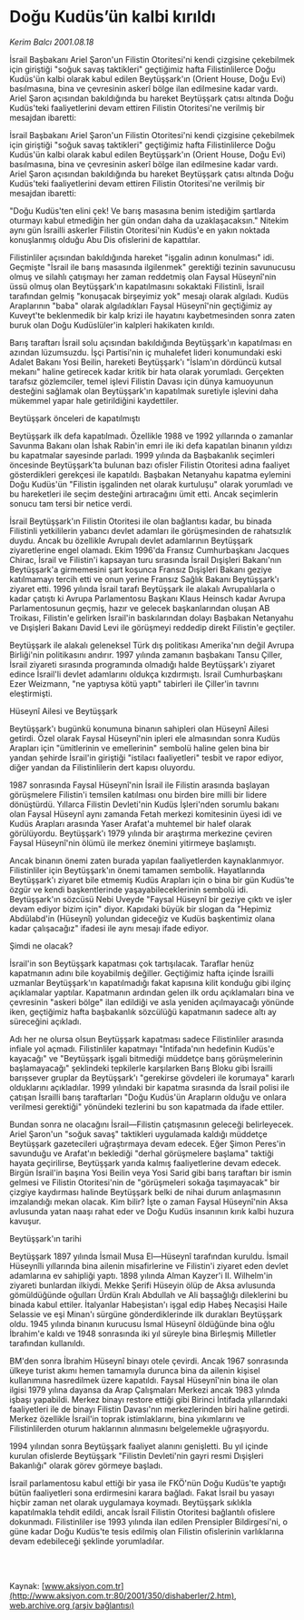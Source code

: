# Doğu Kudüs’ün kalbi kırıldı

*Kerim Balcı 2001.08.18*

<div>
 <p class="spot">
  İsrail Başbakanı Ariel Şaron'un Filistin Otoritesi'ni kendi çizgisine çekebilmek için giriştiği "soğuk savaş taktikleri" geçtiğimiz hafta Filistinlilerce Doğu Kudüs'ün kalbi olarak kabul edilen Beytüşşark'ın (Orient House, Doğu Evi) basılmasına, bina ve çevresinin askerî bölge ilan edilmesine kadar vardı. Ariel Şaron açısından bakıldığında bu hareket Beytüşşark çatısı altında Doğu Kudüs'teki faaliyetlerini devam ettiren Filistin Otoritesi'ne verilmiş bir mesajdan ibaretti:
 </p>
 <p class="metin">
 </p>
 <p class="metin">
  İsrail Başbakanı Ariel Şaron'un Filistin Otoritesi'ni kendi çizgisine çekebilmek için giriştiği "soğuk savaş taktikleri" geçtiğimiz hafta Filistinlilerce Doğu Kudüs'ün kalbi olarak kabul edilen Beytüşşark'ın (Orient House, Doğu Evi) basılmasına, bina ve çevresinin askerî bölge ilan edilmesine kadar vardı. Ariel Şaron açısından bakıldığında bu hareket Beytüşşark çatısı altında Doğu Kudüs'teki faaliyetlerini devam ettiren Filistin Otoritesi'ne verilmiş bir mesajdan ibaretti:
 </p>
 <p class="metin">
  "Doğu Kudüs'ten elini çek! Ve barış masasına benim istediğim şartlarda oturmayı kabul etmediğin her gün ondan daha da uzaklaşacaksın." Nitekim aynı gün İsrailli askerler Filistin Otoritesi'nin Kudüs'e en yakın noktada konuşlanmış olduğu Abu Dis ofislerini de kapattılar.
 </p>
 <p class="metin">
  Filistinliler açısından bakıldığında hareket "işgalin adının konulması" idi. Geçmişte "İsrail ile barış masasında ilgilenmek" gerektiği tezinin savunucusu olmuş ve silahlı çatışmayı her zaman reddetmiş olan Faysal Hüseynî'nin üssü olmuş olan Beytüşşark'ın kapatılmasını sokaktaki Filistinli, İsrail tarafından gelmiş "konuşacak birşeyimiz yok" mesajı olarak algıladı. Kudüs Araplarının "baba" olarak algıladıkları Faysal Hüseynî'nin geçtiğimiz ay Kuveyt'te beklenmedik bir kalp krizi ile hayatını kaybetmesinden sonra zaten buruk olan Doğu Kudüslüler'in kalpleri hakikaten kırıldı.
 </p>
 <p class="metin">
  Barış taraftarı İsrail solu açısından bakıldığında Beytüşşark'ın kapatılması en azından lüzumsuzdu. İşçi Partisi'nin iç muhalefet lideri konumundaki eski Adalet Bakanı Yosi Beilin, hareketi Beytüşşark'ı "İslam'ın dördüncü kutsal mekanı" haline getirecek kadar kritik bir hata olarak yorumladı. Gerçekten tarafsız gözlemciler, temel işlevi Filistin Davası için dünya kamuoyunun desteğini sağlamak olan Beytüşşark'ın kapatılmak suretiyle işlevini daha mükemmel yapar hale getirildiğini kaydettiler.
 </p>
 <p class="arabaslik">
  Beytüşşark önceleri de kapatılmıştı
 </p>
 <p class="metin">
  Beytüşşark ilk defa kapatılmadı. Özellikle 1988 ve 1992 yıllarında o zamanlar Savunma Bakanı olan İshak Rabin'in emri ile iki defa kapatılan binanın yıldızı bu kapatmalar sayesinde parladı. 1999 yılında da Başbakanlık seçimleri öncesinde Beytüşşark'ta bulunan bazı ofisler Filistin Otoritesi adına faaliyet gösterdikleri gerekçesi ile kapatıldı. Başbakan Netanyahu kapatma eylemini Doğu Kudüs'ün "Filistin işgalinden net olarak kurtuluşu" olarak yorumladı ve bu hareketleri ile seçim desteğini artıracağını ümit etti. Ancak seçimlerin sonucu tam tersi bir netice verdi.
 </p>
 <p class="metin">
  İsrail Beytüşşark'ın Filistin Otoritesi ile olan bağlantısı kadar, bu binada Filistinli yetkililerin yabancı devlet adamları ile görüşmesinden de rahatsızlık duydu. Ancak bu özellikle Avrupalı devlet adamlarının Beytüşşark ziyaretlerine engel olamadı. Ekim 1996'da Fransız Cumhurbaşkanı Jacques Chirac, İsrail ve Filistin'i kapsayan turu sırasında İsrail Dışişleri Bakanı'nın Beytüşşark'a girmemesini şart koşunca Fransız Dışişleri Bakanı geziye katılmamayı tercih etti ve onun yerine Fransız Sağlık Bakanı Beytüşşark'ı ziyaret etti. 1996 yılında İsrail tarafı Beytüşşark ile alakalı Avrupalılarla o kadar çatıştı ki Avrupa Parlamentosu Başkanı Klaus Heinsch kadar Avrupa Parlamentosunun geçmiş, hazır ve gelecek başkanlarından oluşan AB Troikası, Filistin'e gelirken İsrail'in baskılarından dolayı Başbakan Netanyahu ve Dışişleri Bakanı David Levi ile görüşmeyi reddedip direkt Filistin'e geçtiler.
 </p>
 <p class="metin">
  Beytüşşark ile alakalı geleneksel Türk dış politikası Amerika'nın değil Avrupa Birliği'nin politikasını andırır. 1997 yılında zamanın başbakanı Tansu Çiller, İsrail ziyareti sırasında programında olmadığı halde Beytüşşark'ı ziyaret edince İsrail'li devlet adamlarını oldukça kızdırmıştı. İsrail Cumhurbaşkanı Ezer Weizmann, "ne yaptıysa kötü yaptı" tabirleri ile Çiller'in tavrını eleştirmişti.
 </p>
 <p class="arabaslik">
  Hüseynî Ailesi ve Beytüşşark
 </p>
 <p class="metin">
  Beytüşşark'ı bugünkü konumuna binanın sahipleri olan Hüseynî Ailesi getirdi. Özel olarak Faysal Hüseynî'nin ipleri ele almasından sonra Kudüs Arapları için "ümitlerinin ve emellerinin" sembolü haline gelen bina bir yandan şehirde İsrail'in giriştiği "istilacı faaliyetleri" tesbit ve rapor ediyor, diğer yandan da Filistinlilerin dert kapısı oluyordu.
 </p>
 <p class="metin">
  1987 sonrasında Faysal Hüseynî'nin İsrail ile Filistin arasında başlayan görüşmelere Filistin'i temsilen katılması onu birden bire milli bir lidere dönüştürdü. Yıllarca Filistin Devleti'nin Kudüs İşleri'nden sorumlu bakanı olan Faysal Hüseynî aynı zamanda Fetah merkezi komitesinin üyesi idi ve Kudüs Arapları arasında Yaser Arafat'a muhtemel bir halef olarak görülüyordu. Beytüşşark'ı 1979 yılında bir araştırma merkezine çeviren Faysal Hüseynî'nin ölümü ile merkez önemini yitirmeye başlamıştı.
 </p>
 <p class="metin">
  Ancak binanın önemi zaten burada yapılan faaliyetlerden kaynaklanmıyor. Filistinliler için Beytüşşark'ın önemi tamamen sembolik. Hayatlarında Beytüşşark'ı ziyaret bile etmemiş Kudüs Arapları için o bina bir gün Kudüs'te özgür ve kendi başkentlerinde yaşayabileceklerinin sembolü idi. Beytüşşark'ın sözcüsü Nebi Uveyde "Faysal Hüseynî bir geziye çıktı ve işler devam ediyor bizim için" diyor. Kapıdaki büyük bir slogan da "Hepimiz Abdülabd'in (Hüseynî) yolundan gideceğiz ve Kudüs başkentimiz olana kadar çalışacağız" ifadesi ile aynı mesajı ifade ediyor.
 </p>
 <p class="arabaslik">
  Şimdi ne olacak?
 </p>
 <p class="metin">
  İsrail'in son Beytüşşark kapatması çok tartışılacak. Taraflar henüz kapatmanın adını bile koyabilmiş değiller. Geçtiğimiz hafta içinde İsrailli uzmanlar Beytüşşark'ın kapatılmadığı fakat kapısına kilit konduğu gibi ilginç açıklamalar yaptılar. Kapatmanın ardından gelen ilk ordu açıklamaları bina ve çevresinin "askeri bölge" ilan edildiği ve asla yeniden açılmayacağı yönünde iken, geçtiğimiz hafta başbakanlık sözcülüğü kapatmanın sadece altı ay süreceğini açıkladı.
 </p>
 <p class="metin">
  Adı her ne olursa olsun Beytüşşark kapatması sadece Filistinliler arasında infiale yol açmadı. Filistinliler kapatmayı "İntifada'nın hedefinin Kudüs'e kayacağı" ve "Beytüşşark işgali bitmediği müddetçe barış görüşmelerinin başlamayacağı" şeklindeki tepkilerle karşılarken Barış Bloku gibi İsrailli barışsever gruplar da Beytüşşark'ı "gerekirse gövdeleri ile korumaya" kararlı olduklarını açıkladılar. 1999 yılındaki bir kapatma sırasında da İsrail polisi ile çatışan İsrailli barış taraftarları "Doğu Kudüs'ün Arapların olduğu ve onlara verilmesi gerektiği" yönündeki tezlerini bu son kapatmada da ifade ettiler.
 </p>
 <p class="metin">
  Bundan sonra ne olacağını İsrail—Filistin çatışmasının geleceği belirleyecek. Ariel Şaron'un "soğuk savaş" taktikleri uygulamada kaldığı müddetçe Beytüşşark gazetecileri uğraştırmaya devam edecek. Eğer Şimon Peres'in savunduğu ve Arafat'ın beklediği "derhal görüşmelere başlama" taktiği hayata geçirilirse, Beytüşşark yarıda kalmış faaliyetlerine devam edecek. Birgün İsrail'in başına Yosi Beilin veya Yosi Sarid gibi barış taraftarı bir ismin gelmesi ve Filistin Otoritesi'nin de "görüşmeleri sokağa taşımayacak" bir çizgiye kaydırması halinde Beytüşşark belki de nihai durum anlaşmasının imzalandığı mekan olacak. Kim bilir? İşte o zaman Faysal Hüseynî'nin Aksa avlusunda yatan naaşı rahat eder ve Doğu Kudüs insanının kırık kalbi huzura kavuşur.
 </p>
 <p class="metin">
 </p>
 <p class="arabaslik">
  Beytüşşark'ın tarihi
 </p>
 <p class="metin">
  Beytüşşark 1897 yılında İsmail Musa El—Hüseynî tarafından kuruldu. İsmail Hüseynîli yıllarında bina ailenin misafirlerine ve Filistin'i ziyaret eden devlet adamlarına ev sahipliği yaptı. 1898 yılında Alman Kayzer'i II. Wilhelm'in ziyareti bunlardan ilkiydi. Mekke Şerifi Hüseyin ölüp de Aksa avlusunda gömüldüğünde oğulları Ürdün Kralı Abdullah ve Ali başsağlığı dileklerini bu binada kabul ettiler. İtalyanlar Habeşistan'ı işgal edip Habeş Necaşisi Haile Selassie ve eşi Minan'ı sürgüne gönderdiklerinde ilk durakları Beytüşşark oldu. 1945 yılında binanın kurucusu İsmal Hüseynî öldüğünde bina oğlu İbrahim'e kaldı ve 1948 sonrasında iki yıl süreyle bina Birleşmiş Milletler tarafından kullanıldı.
 </p>
 <p class="metin">
  BM'den sonra İbrahim Hüseynî binayı otele çevirdi. Ancak 1967 sonrasında ülkeye turist akımı hemen tamamıyla durunca bina da ailenin kişisel kullanımına hasredilmek üzere kapatıldı. Faysal Hüseynî'nin bina ile olan ilgisi 1979 yılına dayansa da Arap Çalışmaları Merkezi ancak 1983 yılında işbaşı yapabildi. Merkez binayı restore ettiği gibi Birinci İntifada yıllarındaki faaliyetleri ile de binayı Filistin Davası'nın merkezlerinden biri haline getirdi. Merkez özellikle İsrail'in toprak istimlaklarını, bina yıkımlarını ve Filistinlilerden oturum haklarının alınmasını belgelemekle uğraşıyordu.
 </p>
 <p class="metin">
  1994 yılından sonra Beytüşşark faaliyet alanını genişletti. Bu yıl içinde kurulan ofislerde Beytüşşark "Filistin Devleti'nin gayri resmi Dışişleri Bakanlığı" olarak görev görmeye başladı.
 </p>
 <p class="metin">
  İsrail parlamentosu kabul ettiği bir yasa ile FKÖ'nün Doğu Kudüs'te yaptığı bütün faaliyetleri sona erdirmesini karara bağladı. Fakat İsrail bu yasayı hiçbir zaman net olarak uygulamaya koymadı. Beytüşşark sıklıkla kapatılmakla tehdit edildi, ancak İsrail Filistin Otoritesi bağlantılı ofislere dokunmadı. Filistinliler ise 1993 yılında ilan edilen Prensipler Bildirgesi'ni, o güne kadar Doğu Kudüs'te tesis edilmiş olan Filistin ofislerinin varlıklarına devam edebileceği şeklinde yorumladılar.
 </p>
 <p class="metin">
 </p>
 <br/>
 <br/>
</div>

Kaynak: [www.aksiyon.com.tr](http://www.aksiyon.com.tr:80/2001/350/dishaberler/2.htm), [web.archive.org (arşiv bağlantısı)](http://web.archive.org/web/20010910051537/http://www.aksiyon.com.tr:80/2001/350/dishaberler/2.htm)
